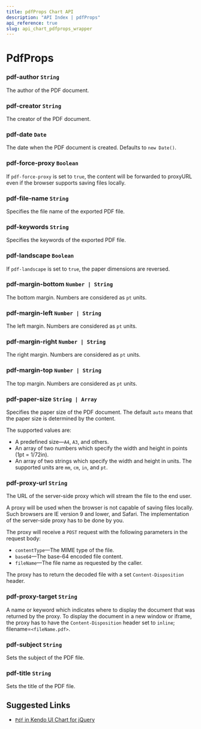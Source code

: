 ```yaml
---
title: pdfProps Chart API
description: "API Index | pdfProps"
api_reference: true
slug: api_chart_pdfprops_wrapper
---
```


# PdfProps

### pdf-author `String`

The author of the PDF document.

### pdf-creator `String`

The creator of the PDF document.

### pdf-date `Date`

The date when the PDF document is created. Defaults to `new Date()`.

### pdf-force-proxy `Boolean`

If `pdf-force-proxy` is set to `true`, the content will be forwarded to proxyURL even if the browser supports saving files locally.

### pdf-file-name `String`

Specifies the file name of the exported PDF file.

### pdf-keywords `String`

Specifies the keywords of the exported PDF file.

### pdf-landscape `Boolean`

If  `pdf-landscape` is set to `true`, the paper dimensions are reversed.

### pdf-margin-bottom `Number | String`

The bottom margin. Numbers are considered as `pt` units.

### pdf-margin-left `Number | String`

The left margin. Numbers are considered as `pt` units.

### pdf-margin-right `Number | String`

The right margin. Numbers are considered as `pt` units.

### pdf-margin-top `Number | String`

The top margin. Numbers are considered as `pt` units.

### pdf-paper-size `String | Array`

Specifies the paper size of the PDF document. The default `auto` means that the paper size is determined by the content.

The supported values are:

* A predefined size&mdash;`A4`, `A3`, and others.
* An array of two numbers which specify the width and height in points (1pt = 1/72in).
* An array of two strings which specify the width and height in units. The supported units are `mm`, `cm`, `in`, and `pt`.

### pdf-proxy-url `String`

The URL of the server-side proxy which will stream the file to the end user.

A proxy will be used when the browser is not capable of saving files locally. Such browsers are IE version 9 and lower, and Safari. The implementation of the server-side proxy has to be done by you.

The proxy will receive a `POST` request with the following parameters in the request body:

* `contentType`&mdash;The MIME type of the file.
* `base64`&mdash;The base-64 encoded file content.
* `fileName`&mdash;The file name as requested by the caller.

The proxy has to return the decoded file with a set `Content-Disposition` header.

### pdf-proxy-target `String`

A name or keyword which indicates where to display the document that was returned by the proxy. To display the document in a new window or iframe, the proxy has to have the `Content-Disposition` header set to `inline`; filename=`<fileName.pdf>`.

### pdf-subject `String`

Sets the subject of the PDF file.

### pdf-title `String`

Sets the title of the PDF file.

## Suggested Links

* [`Pdf` in Kendo UI Chart for jQuery](https://docs.telerik.com/kendo-ui/api/javascript/dataviz/ui/chart/configuration/pdf)
